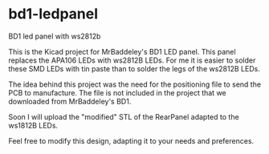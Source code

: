 # bd1-ledpanel
BD1 led panel with ws2812b

This is the Kicad project for MrBaddeley's BD1 LED panel. This panel replaces the APA106 LEDs with ws2812B LEDs. For me it is easier to solder these SMD LEDs with tin paste than to solder the legs of the ws2812B LEDs.

The idea behind this project was the need for the positioning file to send the PCB to manufacture. The file is not included in the project that we downloaded from MrBaddeley's BD1.

Soon I will upload the "modified" STL of the RearPanel adapted to the ws1812B LEDs.

Feel free to modify this design, adapting it to your needs and preferences.
